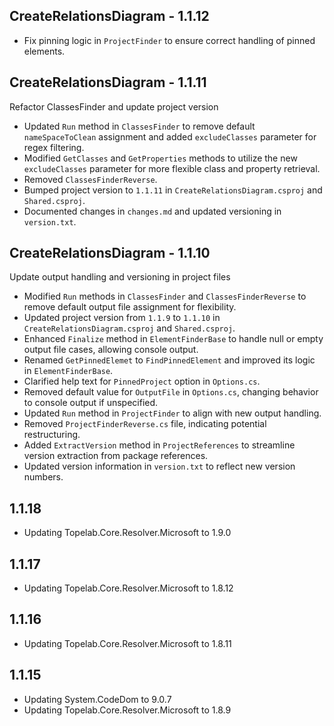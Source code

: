 ## CreateRelationsDiagram - 1.1.12

- Fix pinning logic in `ProjectFinder` to ensure correct handling of pinned elements.

## CreateRelationsDiagram - 1.1.11

Refactor ClassesFinder and update project version

- Updated `Run` method in `ClassesFinder` to remove default `nameSpaceToClean` assignment and added `excludeClasses` parameter for regex filtering.
- Modified `GetClasses` and `GetProperties` methods to utilize the new `excludeClasses` parameter for more flexible class and property retrieval.
- Removed `ClassesFinderReverse`.
- Bumped project version to `1.1.11` in `CreateRelationsDiagram.csproj` and `Shared.csproj`.
- Documented changes in `changes.md` and updated versioning in `version.txt`.

## CreateRelationsDiagram - 1.1.10

Update output handling and versioning in project files

- Modified `Run` methods in `ClassesFinder` and `ClassesFinderReverse` to remove default output file assignment for flexibility.
- Updated project version from `1.1.9` to `1.1.10` in `CreateRelationsDiagram.csproj` and `Shared.csproj`.
- Enhanced `Finalize` method in `ElementFinderBase` to handle null or empty output file cases, allowing console output.
- Renamed `GetPinnedElemet` to `FindPinnedElement` and improved its logic in `ElementFinderBase`.
- Clarified help text for `PinnedProject` option in `Options.cs`.
- Removed default value for `OutputFile` in `Options.cs`, changing behavior to console output if unspecified.
- Updated `Run` method in `ProjectFinder` to align with new output handling.
- Removed `ProjectFinderReverse.cs` file, indicating potential restructuring.
- Added `ExtractVersion` method in `ProjectReferences` to streamline version extraction from package references.
- Updated version information in `version.txt` to reflect new version numbers.


## 1.1.18

- Updating Topelab.Core.Resolver.Microsoft to 1.9.0

## 1.1.17

- Updating Topelab.Core.Resolver.Microsoft to 1.8.12

## 1.1.16

- Updating Topelab.Core.Resolver.Microsoft to 1.8.11

## 1.1.15

- Updating System.CodeDom to 9.0.7
- Updating Topelab.Core.Resolver.Microsoft to 1.8.9

